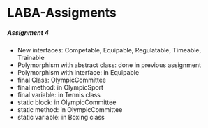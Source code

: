 # LABA-Assigments

##### Assignment 4

- New interfaces: Competable, Equipable, Regulatable, Timeable, Trainable
- Polymorphism with abstract class: done in previous assignment
- Polymorphism with interface: in Equipable 
- final Class: OlympicCommittee
- final method: in OlympicSport
- final variable: in Tennis class
- static block: in OlympicCommittee
- static method: in OlympicCommittee
- static variable: in Boxing class
